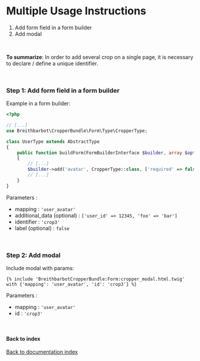 # Multiple Usage Instructions

1. Add form field in a form builder
2. Add modal

<br>

**To summarize**: In order to add several crop on a single page, it is necessary to declare / define a unique identifier.

<br>

### Step 1: Add form field in a form builder
Example in a form builder:

```php
<?php

// [...]
use Breithbarbot\CropperBundle\Form\Type\CropperType;

class UserType extends AbstractType
{
    public function buildForm(FormBuilderInterface $builder, array $options)
    {
        // [...]
        $builder->add('avatar', CropperType::class, ['required' => false, 'mapping' => 'user_avatar', 'additional_data' => ['user_id' => 12345, 'foo' => 'bar'], 'identifier' => 'crop3', 'label' => false]);
        // [...]
    }
}
```

Parameters :
* mapping : `'user_avatar'`
* additional_data (optional) : `['user_id' => 12345, 'foo' => 'bar']`
* identifier : `'crop3'`
* label (optional) : `false`

<br>

### Step 2: Add modal
Include modal with params:

```twig
{% include 'BreithbarbotCropperBundle:Form:cropper_modal.html.twig' with {'mapping': 'user_avatar', 'id': 'crop3'} %}
```

Parameters :
* mapping : `'user_avatar'`
* id : `'crop3'`

<br>

#### Back to index
[Back to documentation index](index.md)

